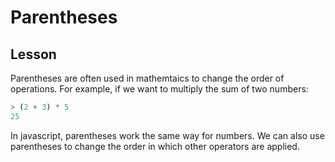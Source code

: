 # Parentheses

## Lesson

Parentheses are often used in mathemtaics to change the order of operations. For example, if we want to multiply the sum of two numbers:

```js
> (2 + 3) * 5
25
```

In javascript, parentheses work the same way for numbers. We can also use parentheses to change the order in which other operators are applied.
